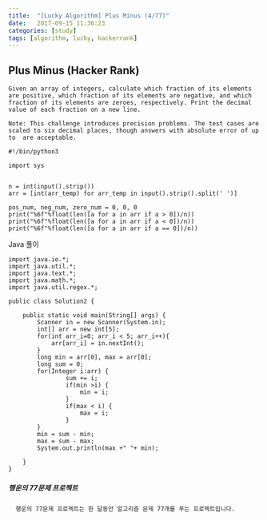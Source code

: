 ```yaml
---
title:  "[Lucky Algorithm] Plus Minus (4/77)"
date:   2017-09-15 11:36:23
categories: [study]
tags: [algorithm, lucky, hackerrank]
---
```

## Plus Minus (Hacker Rank)
    Given an array of integers, calculate which fraction of its elements are positive, which fraction of its elements are negative, and which fraction of its elements are zeroes, respectively. Print the decimal value of each fraction on a new line.

    Note: This challenge introduces precision problems. The test cases are scaled to six decimal places, though answers with absolute error of up to  are acceptable.

```
#!/bin/python3

import sys


n = int(input().strip())
arr = [int(arr_temp) for arr_temp in input().strip().split(' ')]

pos_num, neg_num, zero_num = 0, 0, 0
print("%6f"%float(len([a for a in arr if a > 0])/n))
print("%6f"%float(len([a for a in arr if a < 0])/n))
print("%6f"%float(len([a for a in arr if a == 0])/n))

```

Java 풀이
```
import java.io.*;
import java.util.*;
import java.text.*;
import java.math.*;
import java.util.regex.*;

public class Solution2 {

    public static void main(String[] args) {
        Scanner in = new Scanner(System.in);
        int[] arr = new int[5];
        for(int arr_i=0; arr_i < 5; arr_i++){
            arr[arr_i] = in.nextInt();
        }
        long min = arr[0], max = arr[0];
        long sum = 0;
        for(Integer i:arr) {
        		sum += i;
        		if(min >i) {
        			min = i;
        		}
        		if(max < i) {
        			max = i;
        		}
        }
        min = sum - min;
        max = sum - max;
        System.out.println(max +" "+ min);

    }
}

```

##### 행운의 77문제 프로젝트
```
  행운의 77문제 프로젝트는 한 달동안 알고리즘 문제 77개를 푸는 프로젝트입니다.
```
